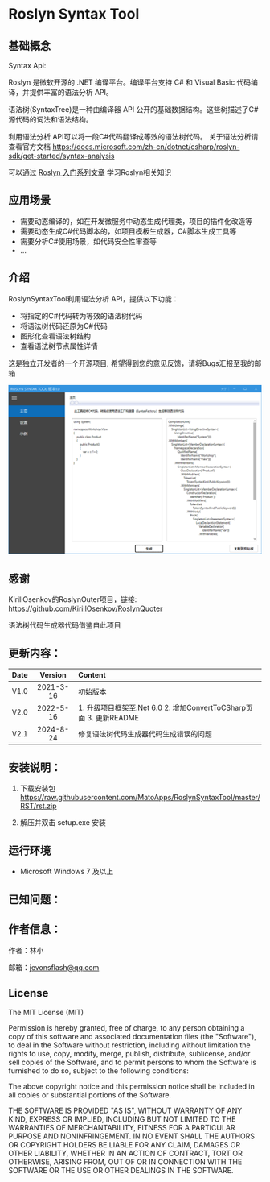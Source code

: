 # Roslyn Syntax Tool

## 基础概念
Syntax Api:

Roslyn 是微软开源的 .NET 编译平台。编译平台支持 C# 和 Visual Basic 代码编译，并提供丰富的语法分析 API。

语法树(SyntaxTree)是一种由编译器 API 公开的基础数据结构。这些树描述了C#源代码的词法和语法结构。

利用语法分析 API可以将一段C#代码翻译成等效的语法树代码。
关于语法分析请查看官方文档
https://docs.microsoft.com/zh-cn/dotnet/csharp/roslyn-sdk/get-started/syntax-analysis

可以通过 [Roslyn 入门系列文章](https://blog.csdn.net/WPwalter/article/details/79616402) 学习Roslyn相关知识 

## 应用场景

* 需要动态编译的，如在开发微服务中动态生成代理类，项目的插件化改造等
* 需要动态生成C#代码脚本的，如项目模板生成器，C#脚本生成工具等
* 需要分析C#使用场景，如代码安全性审查等
* ...
## 介绍

RoslynSyntaxTool利用语法分析 API，提供以下功能：

* 将指定的C#代码转为等效的语法树代码
* 将语法树代码还原为C#代码
* 图形化查看语法树结构
* 查看语法树节点属性详情

这是独立开发者的一个开源项目, 希望得到您的意见反馈，请将Bugs汇报至我的邮箱

 ![avatar](https://github.com/MatoApps/RoslynSyntaxTool/blob/master/RST/screenshot.png)

## 感谢

KirillOsenkov的RoslynOuter项目，链接: https://github.com/KirillOsenkov/RoslynQuoter

语法树代码生成器代码借鉴自此项目

## 更新内容：


| Date  |  Version  | Content                                                             |
| :---: | :-------: | :------------------------------------------------------------------ |
| V1.0  | 2021-3-16 | 初始版本                                                            |
| V2.0  | 2022-5-16 | 1. 升级项目框架至.Net 6.0  2. 增加ConvertToCSharp页面 3. 更新README |
| V2.1  | 2024-8-24 | 修复语法树代码生成器代码生成错误的问题                              |



## 安装说明：

1. 下载安装包 https://raw.githubusercontent.com/MatoApps/RoslynSyntaxTool/master/RST/rst.zip

2. 解压并双击 setup.exe 安装

## 运行环境

* Microsoft Windows 7 及以上



## 已知问题：


## 作者信息：

作者：林小

邮箱：jevonsflash@qq.com


## License

The MIT License (MIT)

Permission is hereby granted, free of charge, to any person obtaining a copy of this software and associated documentation files (the "Software"), to deal in the Software without restriction, including without limitation the rights to use, copy, modify, merge, publish, distribute, sublicense, and/or sell copies of the Software, and to permit persons to whom the Software is furnished to do so, subject to the following conditions:

The above copyright notice and this permission notice shall be included in all copies or substantial portions of the Software.

THE SOFTWARE IS PROVIDED "AS IS", WITHOUT WARRANTY OF ANY KIND, EXPRESS OR IMPLIED, INCLUDING BUT NOT LIMITED TO THE WARRANTIES OF MERCHANTABILITY, FITNESS FOR A PARTICULAR PURPOSE AND NONINFRINGEMENT. IN NO EVENT SHALL THE AUTHORS OR COPYRIGHT HOLDERS BE LIABLE FOR ANY CLAIM, DAMAGES OR OTHER LIABILITY, WHETHER IN AN ACTION OF CONTRACT, TORT OR OTHERWISE, ARISING FROM, OUT OF OR IN CONNECTION WITH THE SOFTWARE OR THE USE OR OTHER DEALINGS IN THE SOFTWARE.
